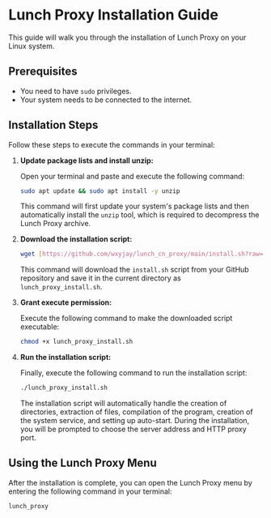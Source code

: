 # Lunch Proxy Installation Guide

This guide will walk you through the installation of Lunch Proxy on your Linux system.

## Prerequisites

* You need to have `sudo` privileges.
* Your system needs to be connected to the internet.

## Installation Steps

Follow these steps to execute the commands in your terminal:

1.  **Update package lists and install unzip:**

    Open your terminal and paste and execute the following command:

    ```bash
    sudo apt update && sudo apt install -y unzip
    ```

    This command will first update your system's package lists and then automatically install the `unzip` tool, which is required to decompress the Lunch Proxy archive.

2.  **Download the installation script:**


    ```bash
    wget [https://github.com/wxyjay/lunch_cn_proxy/main/install.sh?raw=true](https://github.com/wxyjay/lunch_cn_proxy/main/install.sh?raw=true) -O lunch_proxy_install.sh
    ```

    This command will download the `install.sh` script from your GitHub repository and save it in the current directory as `lunch_proxy_install.sh`.

3.  **Grant execute permission:**

    Execute the following command to make the downloaded script executable:

    ```bash
    chmod +x lunch_proxy_install.sh
    ```

4.  **Run the installation script:**

    Finally, execute the following command to run the installation script:

    ```bash
    ./lunch_proxy_install.sh
    ```

    The installation script will automatically handle the creation of directories, extraction of files, compilation of the program, creation of the system service, and setting up auto-start. During the installation, you will be prompted to choose the server address and HTTP proxy port.

## Using the Lunch Proxy Menu

After the installation is complete, you can open the Lunch Proxy menu by entering the following command in your terminal:

```bash
lunch_proxy
